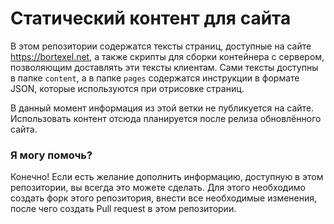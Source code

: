 # Статический контент для сайта

В этом репозитории содержатся тексты страниц, доступные на сайте https://bortexel.net, а также скрипты для сборки контейнера с сервером, позволяющим доставлять эти тексты клиентам. Сами тексты доступны в папке `content`, а в папке `pages` содержатся инструкции в формате JSON, которые используются при отрисовке страниц.

В данный момент информация из этой ветки не публикуется на сайте. Использовать контент отсюда планируется после релиза обновлённого сайта.

### Я могу помочь?
Конечно! Если есть желание дополнить информацию, доступную в этом репозитории, вы всегда это можете сделать. Для этого необходимо создать форк этого репозитория, внести все необходимые изменения, после чего создать Pull request в этом репозитории.